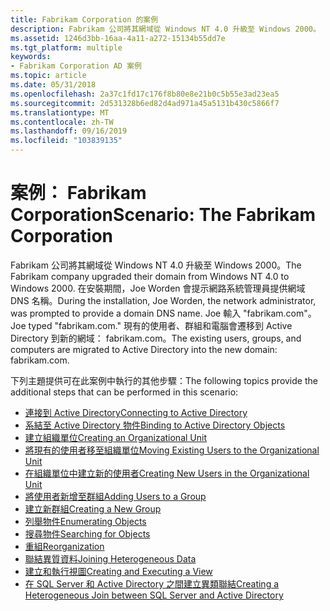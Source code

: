 ```yaml
---
title: Fabrikam Corporation 的案例
description: Fabrikam 公司將其網域從 Windows NT 4.0 升級至 Windows 2000。
ms.assetid: 1246d3bb-16aa-4a11-a272-15134b55dd7e
ms.tgt_platform: multiple
keywords:
- Fabrikam Corporation AD 案例
ms.topic: article
ms.date: 05/31/2018
ms.openlocfilehash: 2a37c1fd17c176f8b80e8e21b0c5b55e3ad23ea5
ms.sourcegitcommit: 2d531328b6ed82d4ad971a45a5131b430c5866f7
ms.translationtype: MT
ms.contentlocale: zh-TW
ms.lasthandoff: 09/16/2019
ms.locfileid: "103839135"
---
```

# <a name="scenario-the-fabrikam-corporation"></a><span data-ttu-id="118c8-104">案例： Fabrikam Corporation</span><span class="sxs-lookup"><span data-stu-id="118c8-104">Scenario: The Fabrikam Corporation</span></span>

<span data-ttu-id="118c8-105">Fabrikam 公司將其網域從 Windows NT 4.0 升級至 Windows 2000。</span><span class="sxs-lookup"><span data-stu-id="118c8-105">The Fabrikam company upgraded their domain from Windows NT 4.0 to Windows 2000.</span></span> <span data-ttu-id="118c8-106">在安裝期間，Joe Worden 會提示網路系統管理員提供網域 DNS 名稱。</span><span class="sxs-lookup"><span data-stu-id="118c8-106">During the installation, Joe Worden, the network administrator, was prompted to provide a domain DNS name.</span></span> <span data-ttu-id="118c8-107">Joe 輸入 "fabrikam.com"。</span><span class="sxs-lookup"><span data-stu-id="118c8-107">Joe typed "fabrikam.com."</span></span> <span data-ttu-id="118c8-108">現有的使用者、群組和電腦會遷移到 Active Directory 到新的網域： fabrikam.com。</span><span class="sxs-lookup"><span data-stu-id="118c8-108">The existing users, groups, and computers are migrated to Active Directory into the new domain: fabrikam.com.</span></span>

<span data-ttu-id="118c8-109">下列主題提供可在此案例中執行的其他步驟：</span><span class="sxs-lookup"><span data-stu-id="118c8-109">The following topics provide the additional steps that can be performed in this scenario:</span></span>

-   [<span data-ttu-id="118c8-110">連接到 Active Directory</span><span class="sxs-lookup"><span data-stu-id="118c8-110">Connecting to Active Directory</span></span>](connecting-to-active-directory.md)
-   [<span data-ttu-id="118c8-111">系結至 Active Directory 物件</span><span class="sxs-lookup"><span data-stu-id="118c8-111">Binding to Active Directory Objects</span></span>](binding-to-active-directory-objects.md)
-   [<span data-ttu-id="118c8-112">建立組織單位</span><span class="sxs-lookup"><span data-stu-id="118c8-112">Creating an Organizational Unit</span></span>](creating-an-organizational-unit.md)
-   [<span data-ttu-id="118c8-113">將現有的使用者移至組織單位</span><span class="sxs-lookup"><span data-stu-id="118c8-113">Moving Existing Users to the Organizational Unit</span></span>](moving-existing-users-to-the-organizational-unit.md)
-   [<span data-ttu-id="118c8-114">在組織單位中建立新的使用者</span><span class="sxs-lookup"><span data-stu-id="118c8-114">Creating New Users in the Organizational Unit</span></span>](creating-new-users-in-the-organizational-unit.md)
-   [<span data-ttu-id="118c8-115">將使用者新增至群組</span><span class="sxs-lookup"><span data-stu-id="118c8-115">Adding Users to a Group</span></span>](adding-users-to-a-group.md)
-   [<span data-ttu-id="118c8-116">建立新群組</span><span class="sxs-lookup"><span data-stu-id="118c8-116">Creating a New Group</span></span>](creating-a-new-group.md)
-   [<span data-ttu-id="118c8-117">列舉物件</span><span class="sxs-lookup"><span data-stu-id="118c8-117">Enumerating Objects</span></span>](enumerating-objects.md)
-   [<span data-ttu-id="118c8-118">搜尋物件</span><span class="sxs-lookup"><span data-stu-id="118c8-118">Searching for Objects</span></span>](searching-for-objects.md)
-   [<span data-ttu-id="118c8-119">重組</span><span class="sxs-lookup"><span data-stu-id="118c8-119">Reorganization</span></span>](reorganization.md)
-   [<span data-ttu-id="118c8-120">聯結異質資料</span><span class="sxs-lookup"><span data-stu-id="118c8-120">Joining Heterogeneous Data</span></span>](joining-heterogeneous-data.md)
-   [<span data-ttu-id="118c8-121">建立和執行視圖</span><span class="sxs-lookup"><span data-stu-id="118c8-121">Creating and Executing a View</span></span>](creating-and-executing-a-view.md)
-   [<span data-ttu-id="118c8-122">在 SQL Server 和 Active Directory 之間建立異類聯結</span><span class="sxs-lookup"><span data-stu-id="118c8-122">Creating a Heterogeneous Join between SQL Server and Active Directory</span></span>](creating-a-heterogeneous-join-between-sql-server-and-active-directory.md)

 

 




